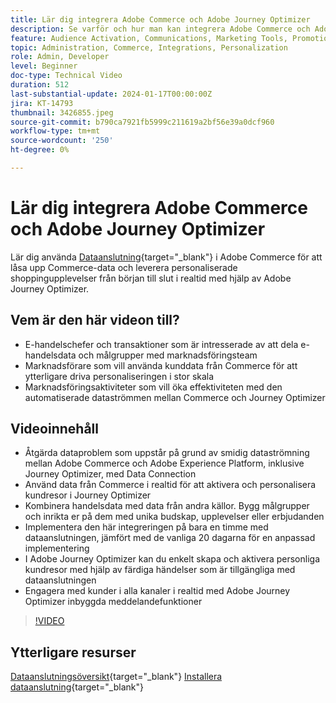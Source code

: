 ```yaml
---
title: Lär dig integrera Adobe Commerce och Adobe Journey Optimizer
description: Se varför och hur man kan integrera Adobe Commerce och Adobe Journey Optimizer
feature: Audience Activation, Communications, Marketing Tools, Promotions/Events
topic: Administration, Commerce, Integrations, Personalization
role: Admin, Developer
level: Beginner
doc-type: Technical Video
duration: 512
last-substantial-update: 2024-01-17T00:00:00Z
jira: KT-14793
thumbnail: 3426855.jpeg
source-git-commit: b790ca7921fb5999c211619a2bf56e39a0dcf960
workflow-type: tm+mt
source-wordcount: '250'
ht-degree: 0%

---
```



# Lär dig integrera Adobe Commerce och Adobe Journey Optimizer

Lär dig använda [Dataanslutning](https://experienceleague.adobe.com/docs/commerce-merchant-services/data-connection/overview.html){target="_blank"} i Adobe Commerce för att låsa upp Commerce-data och leverera personaliserade shoppingupplevelser från början till slut i realtid med hjälp av Adobe Journey Optimizer.

## Vem är den här videon till?

- E-handelschefer och transaktioner som är intresserade av att dela e-handelsdata och målgrupper med marknadsföringsteam
- Marknadsförare som vill använda kunddata från Commerce för att ytterligare driva personaliseringen i stor skala
- Marknadsföringsaktiviteter som vill öka effektiviteten med den automatiserade dataströmmen mellan Commerce och Journey Optimizer

## Videoinnehåll

- Åtgärda dataproblem som uppstår på grund av smidig dataströmning mellan Adobe Commerce och Adobe Experience Platform, inklusive Journey Optimizer, med Data Connection
- Använd data från Commerce i realtid för att aktivera och personalisera kundresor i Journey Optimizer
- Kombinera handelsdata med data från andra källor. Bygg målgrupper och inrikta er på dem med unika budskap, upplevelser eller erbjudanden
- Implementera den här integreringen på bara en timme med dataanslutningen, jämfört med de vanliga 20 dagarna för en anpassad implementering
- I Adobe Journey Optimizer kan du enkelt skapa och aktivera personliga kundresor med hjälp av färdiga händelser som är tillgängliga med dataanslutningen
- Engagera med kunder i alla kanaler i realtid med Adobe Journey Optimizer inbyggda meddelandefunktioner

>[!VIDEO](https://video.tv.adobe.com/v/3426855/?learn=on)

## Ytterligare resurser

[Dataanslutningsöversikt](https://experienceleague.adobe.com/docs/commerce-merchant-services/data-connection/overview.html){target="_blank"}
[Installera dataanslutning](https://experienceleague.adobe.com/docs/commerce-merchant-services/data-connection/fundamentals/install.html){target="_blank"}
